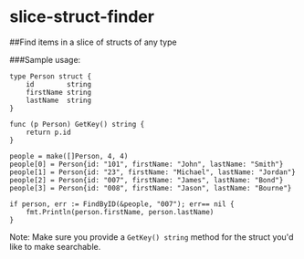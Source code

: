 # slice-struct-finder
##Find items in a slice of structs of any type

###Sample usage:

```
type Person struct {
	id        string
	firstName string
	lastName  string
}

func (p Person) GetKey() string {
	return p.id
}

people = make([]Person, 4, 4)
people[0] = Person{id: "101", firstName: "John", lastName: "Smith"}
people[1] = Person{id: "23", firstName: "Michael", lastName: "Jordan"}
people[2] = Person{id: "007", firstName: "James", lastName: "Bond"}
people[3] = Person{id: "008", firstName: "Jason", lastName: "Bourne"}

if person, err := FindByID(&people, "007"); err== nil {
	fmt.Println(person.firstName, person.lastName)
}
```

Note: Make sure you provide a `GetKey() string` method for the struct you'd like to make searchable.
